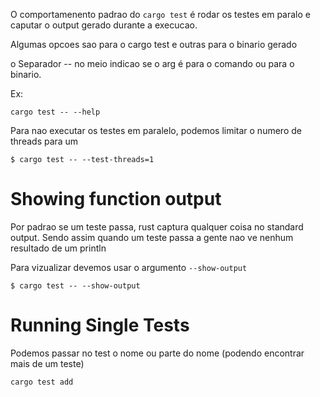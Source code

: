 
O comportamenento padrao do `cargo test` é rodar os testes em paralo e caputar o output gerado durante a execucao.

Algumas opcoes sao para o cargo test e outras para o binario gerado

o Separador -- no meio indicao se o arg é para o comando ou para o binario.

Ex:
```
cargo test -- --help
```

Para nao executar os testes em paralelo, podemos limitar o numero de threads para um

```
$ cargo test -- --test-threads=1
```

# Showing function output

Por padrao se um teste passa, rust captura qualquer coisa no standard output. Sendo assim quando um teste passa a gente nao ve nenhum resultado de um println

Para vizualizar devemos usar o argumento `--show-output`

```
$ cargo test -- --show-output
```

# Running Single Tests

Podemos passar no test o nome ou parte do nome (podendo encontrar mais de um teste) 

```
cargo test add
```